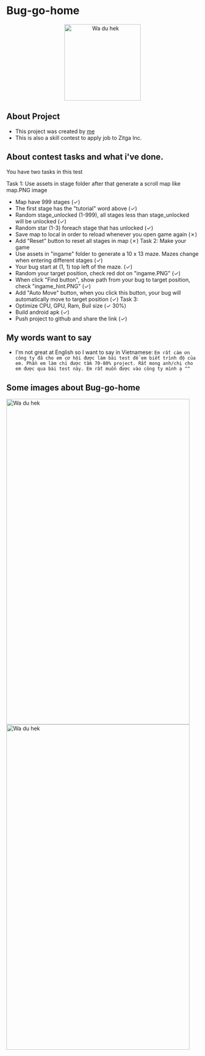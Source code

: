 # Bug-go-home
<div align="center">
	<img src="https://user-images.githubusercontent.com/52252046/103452910-1d807600-4d07-11eb-827a-e2121e7ebc27.png" alt="Wa du hek" height="200" width="200">
</div>

## About Project
- This project was created by [me](https://github.com/ThunderSword99)
- This is also a skill contest to apply job to Zitga Inc.
## About contest tasks and what i've done.
You have two tasks in this test

Task 1: Use assets in stage folder after that generate a scroll map like map.PNG image
- Map have 999 stages (✓)
- The first stage has the "tutorial" word above (✓)
- Random stage_unlocked (1-999), all stages less than stage_unlocked will be unlocked (✓)
- Random star (1-3) foreach stage that has unlocked  (✓)
- Save map to local in order to reload whenever you open game again (✗)
- Add "Reset" button to reset all stages in map (✗)
Task 2: Make your game
- Use assets in "ingame" folder to generate a 10 x 13 maze. Mazes change when entering different stages (✓)
- Your bug start at (1, 1) top left of the maze. (✓)
- Random your target position, check red dot on "ingame.PNG" (✓)
- When click "Find button", show path from your bug to target position, check "ingame_hint.PNG" (✓)
- Add "Auto Move" button, when you click this button, your bug will automatically move to target position (✓)
Task 3: 
- Optimize CPU, GPU, Ram, Buil size (✓ 30%)
- Build android apk (✓)
- Push project to github and share the link (✓)
## My words want to say
- I'm not great at English so I want to say in Vietnamese:
`Em rất cám ơn công ty đã cho em cơ hội được làm bài test để em biết trình độ của em. Phần em làm chỉ được tầm 70-80% project. Rất mong anh/chị cho em được qua bài test này. Em rất muốn được vào công ty mình ạ ^^`
## Some images about Bug-go-home

<div>
	<img src="https://user-images.githubusercontent.com/52252046/103452811-e362a480-4d05-11eb-8f91-5a7ac1853f1d.png" alt="Wa du hek" height="853" width="480">
</div>

<div>
	<img src="https://user-images.githubusercontent.com/52252046/103452815-ed84a300-4d05-11eb-8aa8-32ba1be3aece.png" alt="Wa du hek" height="853" width="480">
</div>
